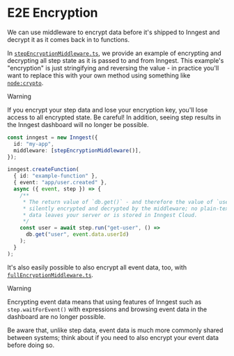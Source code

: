 # E2E Encryption

We can use middleware to encrypt data before it's shipped to Inngest and decrypt it as it comes back in to functions.

In [`stepEncryptionMiddleware.ts`](./stepEncryptionMiddleware.ts), we provide an example of encrypting and decrypting all step state as it is passed to and from Inngest. This example's "encryption" is just stringifying and reversing the value - in practice you'll want to replace this with your own method using something like [`node:crypto`](https://nodejs.org/api/crypto.html).

> [!WARNING]
> If you encrypt your step data and lose your encryption key, you'll lose access to all encrypted state. Be careful! In addition, seeing step results in the Inngest dashboard will no longer be possible.

```ts
const inngest = new Inngest({
  id: "my-app",
  middleware: [stepEncryptionMiddleware()],
});

inngest.createFunction(
  { id: "example-function" },
  { event: "app/user.created" },
  async ({ event, step }) => {
    /**
     * The return value of `db.get()` - and therefore the value of `user` is now
     * silently encrypted and decrypted by the middleware; no plain-text step
     * data leaves your server or is stored in Inngest Cloud.
     */
    const user = await step.run("get-user", () =>
      db.get("user", event.data.userId)
    );
  }
);
```

It's also easily possible to also encrypt all event data, too, with [`fullEncryptionMiddleware.ts`](./fullEncryptionMiddlware.ts).

> [!WARNING]
> Encrypting event data means that using features of Inngest such as `step.waitForEvent()` with expressions and browsing event data in the dashboard are no longer possible.

Be aware that, unlike step data, event data is much more commonly shared between systems; think about if you need to also encrypt your event data before doing so.
